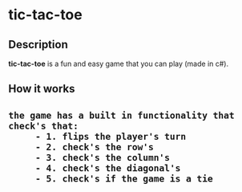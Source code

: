 # tic-tac-toe

<h2>Description</h2>

**tic-tac-toe** is a fun and easy game that you can play (made in c#).

<h2>How it works<h2>
 
 ```text
 the game has a built in functionality that check's that:
      - 1. flips the player's turn
      - 2. check's the row's
      - 3. check's the column's
      - 4. check's the diagonal's
      - 5. check's if the game is a tie
 ```
